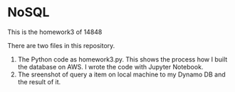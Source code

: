 # NoSQL
This is the homework3 of 14848

There are two files in this repository.
  1. The Python code as homework3.py. This shows the process how I built the database on AWS. I wrote the code with Jupyter Notebook.
  2. The sreenshot of query a item on local machine to my Dynamo DB and the result of it.
